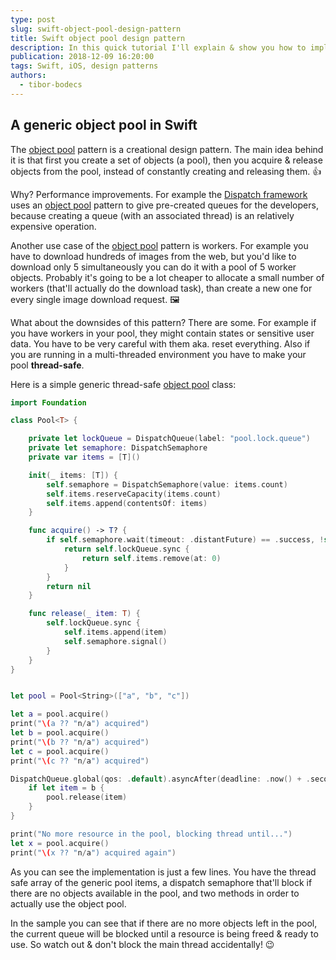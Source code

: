 ```yaml
---
type: post
slug: swift-object-pool-design-pattern
title: Swift object pool design pattern
description: In this quick tutorial I'll explain & show you how to implement the object pool design pattern using the Swift programming language.
publication: 2018-12-09 16:20:00
tags: Swift, iOS, design patterns
authors:
  - tibor-bodecs
---
```


## A generic object pool in Swift

The [object pool](https://en.wikipedia.org/wiki/Object_pool_pattern) pattern is a creational design pattern. The main idea behind it is that first you create a set of objects (a pool), then you acquire & release objects from the pool, instead of constantly creating and releasing them. 👍

Why? Performance improvements. For example the [Dispatch framework](https://theswiftdev.com/2018/07/10/ultimate-grand-central-dispatch-tutorial-in-swift/) uses an [object pool](http://audreyli.me/2015/07/14/a-design-pattern-story-in-swift-chapter-16-object-pool/) pattern to give pre-created queues for the developers, because creating a queue (with an associated thread) is an relatively expensive operation.

Another use case of the [object pool](https://medium.com/@sawomirkowalski/design-patterns-object-pool-e8269fd45e10) pattern is workers. For example you have to download hundreds of images from the web, but you'd like to download only 5 simultaneously you can do it with a pool of 5 worker objects. Probably it's going to be a lot cheaper to allocate a small number of workers (that'll actually do the download task), than create a new one for every single image download request. 🖼

What about the downsides of this pattern? There are some. For example if you have workers in your pool, they might contain states or sensitive user data. You have to be very careful with them aka. reset everything. Also if you are running in a multi-threaded environment you have to make your pool **thread-safe**.

Here is a simple generic thread-safe [object pool](https://github.com/reswifq/pool) class:

```swift
import Foundation

class Pool<T> {

    private let lockQueue = DispatchQueue(label: "pool.lock.queue")
    private let semaphore: DispatchSemaphore
    private var items = [T]()

    init(_ items: [T]) {
        self.semaphore = DispatchSemaphore(value: items.count)
        self.items.reserveCapacity(items.count)
        self.items.append(contentsOf: items)
    }

    func acquire() -> T? {
        if self.semaphore.wait(timeout: .distantFuture) == .success, !self.items.isEmpty {
            return self.lockQueue.sync {
                return self.items.remove(at: 0)
            }
        }
        return nil
    }

    func release(_ item: T) {
        self.lockQueue.sync {
            self.items.append(item)
            self.semaphore.signal()
        }
    }
}


let pool = Pool<String>(["a", "b", "c"])

let a = pool.acquire()
print("\(a ?? "n/a") acquired")
let b = pool.acquire()
print("\(b ?? "n/a") acquired")
let c = pool.acquire()
print("\(c ?? "n/a") acquired")

DispatchQueue.global(qos: .default).asyncAfter(deadline: .now() + .seconds(2)) {
    if let item = b {
        pool.release(item)
    }
}

print("No more resource in the pool, blocking thread until...")
let x = pool.acquire()
print("\(x ?? "n/a") acquired again")
```

As you can see the implementation is just a few lines. You have the thread safe array of the generic pool items, a dispatch semaphore that'll block if there are no objects available in the pool, and two methods in order to actually use the object pool.

In the sample you can see that if there are no more objects left in the pool, the current queue will be blocked until a resource is being freed & ready to use. So watch out & don't block the main thread accidentally! 😉
